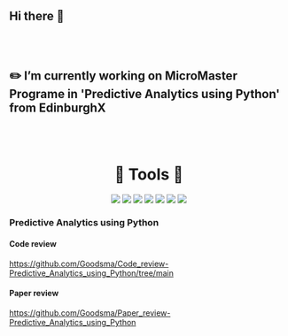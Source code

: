 
## Hi there 👋

<br></br>

## ✏️ I’m currently working on MicroMaster Programe in 'Predictive Analytics using Python' from EdinburghX

<br></br>

<h1 align='center'>🔨 Tools 🔨</h1>

<p align='center'>
  <a href="https://simpleicons.org/" target="_blank"><img src="https://img.shields.io/badge/Python-3776AB?style=flat-square&logo=Python&logoColor=white"/></a>
  <a href="https://simpleicons.org/" target="_blank"><img src="https://img.shields.io/badge/Microsoft SQL Server-CC2927?style=flat-square&logo=MicrosoftSQLServer&logoColor=white"/></a>
  <a href="https://simpleicons.org/" target="_blank"><img src="https://img.shields.io/badge/MongoDB-7A248?style=flat-square&logo=MongoDB&logoColor=white"/></a>
  <a href="https://simpleicons.org/" target="_blank"><img src="https://img.shields.io/badge/Neo4J-008CC1?style=flat-square&logo=Neo4J&logoColor=white"/></a>
  <a href="https://simpleicons.org/" target="_blank"><img src="https://img.shields.io/badge/Jira-0052CC?style=flat-square&logo=Jira&logoColor=white"/></a>
  <a href="https://simpleicons.org/" target="_blank"><img src="https://img.shields.io/badge/Bitbucket-0052CC?style=flat-square&logo=Bitbucket&logoColor=white"/></a>
  <a href="https://simpleicons.org/" target="_blank"><img src="https://img.shields.io/badge/AWS-232F3E?style=flat-square&logo=Amazon&logoColor=white"/></a>
</p>
          
### Predictive Analytics using Python
#### Code review
https://github.com/Goodsma/Code_review-Predictive_Analytics_using_Python/tree/main
#### Paper review
https://github.com/Goodsma/Paper_review-Predictive_Analytics_using_Python
